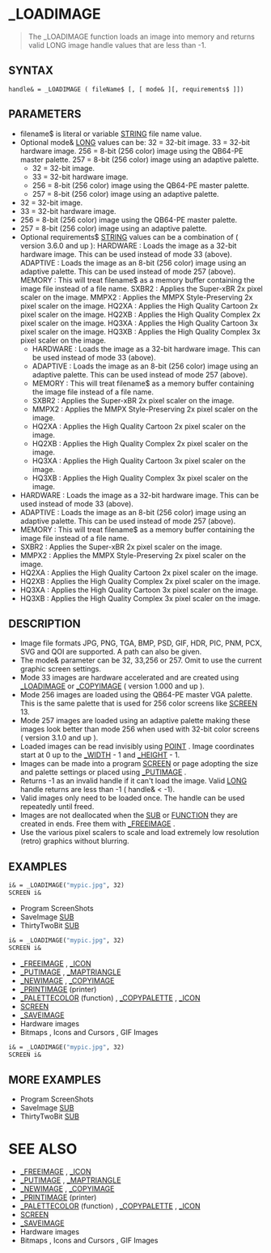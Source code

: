 # _LOADIMAGE
> The _LOADIMAGE function loads an image into memory and returns valid LONG image handle values that are less than -1.

## SYNTAX
`handle& = _LOADIMAGE ( fileName$ [, [ mode& ][, requirements$ ]])`

## PARAMETERS
* filename$ is literal or variable [STRING](STRING.md) file name value.
* Optional mode& [LONG](LONG.md) values can be: 32 = 32-bit image. 33 = 32-bit hardware image. 256 = 8-bit (256 color) image using the QB64-PE master palette. 257 = 8-bit (256 color) image using an adaptive palette.
	* 32 = 32-bit image.
	* 33 = 32-bit hardware image.
	* 256 = 8-bit (256 color) image using the QB64-PE master palette.
	* 257 = 8-bit (256 color) image using an adaptive palette.
* 32 = 32-bit image.
* 33 = 32-bit hardware image.
* 256 = 8-bit (256 color) image using the QB64-PE master palette.
* 257 = 8-bit (256 color) image using an adaptive palette.
* Optional requirements$ [STRING](STRING.md) values can be a combination of ( version 3.6.0 and up ): HARDWARE : Loads the image as a 32-bit hardware image. This can be used instead of mode 33 (above). ADAPTIVE : Loads the image as an 8-bit (256 color) image using an adaptive palette. This can be used instead of mode 257 (above). MEMORY : This will treat filename$ as a memory buffer containing the image file instead of a file name. SXBR2 : Applies the Super-xBR 2x pixel scaler on the image. MMPX2 : Applies the MMPX Style-Preserving 2x pixel scaler on the image. HQ2XA : Applies the High Quality Cartoon 2x pixel scaler on the image. HQ2XB : Applies the High Quality Complex 2x pixel scaler on the image. HQ3XA : Applies the High Quality Cartoon 3x pixel scaler on the image. HQ3XB : Applies the High Quality Complex 3x pixel scaler on the image.
	* HARDWARE : Loads the image as a 32-bit hardware image. This can be used instead of mode 33 (above).
	* ADAPTIVE : Loads the image as an 8-bit (256 color) image using an adaptive palette. This can be used instead of mode 257 (above).
	* MEMORY : This will treat filename$ as a memory buffer containing the image file instead of a file name.
	* SXBR2 : Applies the Super-xBR 2x pixel scaler on the image.
	* MMPX2 : Applies the MMPX Style-Preserving 2x pixel scaler on the image.
	* HQ2XA : Applies the High Quality Cartoon 2x pixel scaler on the image.
	* HQ2XB : Applies the High Quality Complex 2x pixel scaler on the image.
	* HQ3XA : Applies the High Quality Cartoon 3x pixel scaler on the image.
	* HQ3XB : Applies the High Quality Complex 3x pixel scaler on the image.
* HARDWARE : Loads the image as a 32-bit hardware image. This can be used instead of mode 33 (above).
* ADAPTIVE : Loads the image as an 8-bit (256 color) image using an adaptive palette. This can be used instead of mode 257 (above).
* MEMORY : This will treat filename$ as a memory buffer containing the image file instead of a file name.
* SXBR2 : Applies the Super-xBR 2x pixel scaler on the image.
* MMPX2 : Applies the MMPX Style-Preserving 2x pixel scaler on the image.
* HQ2XA : Applies the High Quality Cartoon 2x pixel scaler on the image.
* HQ2XB : Applies the High Quality Complex 2x pixel scaler on the image.
* HQ3XA : Applies the High Quality Cartoon 3x pixel scaler on the image.
* HQ3XB : Applies the High Quality Complex 3x pixel scaler on the image.


## DESCRIPTION
* Image file formats JPG, PNG, TGA, BMP, PSD, GIF, HDR, PIC, PNM, PCX, SVG and QOI are supported. A path can also be given.
* The mode& parameter can be 32, 33,256 or 257. Omit to use the current graphic screen settings.
* Mode 33 images are hardware accelerated and are created using [_LOADIMAGE](_LOADIMAGE.md) or [_COPYIMAGE](_COPYIMAGE.md) ( version 1.000 and up ).
* Mode 256 images are loaded using the QB64-PE master VGA palette. This is the same palette that is used for 256 color screens like [SCREEN](SCREEN.md) 13.
* Mode 257 images are loaded using an adaptive palette making these images look better than mode 256 when used with 32-bit color screens ( version 3.1.0 and up ).
* Loaded images can be read invisibly using [POINT](POINT.md) . Image coordinates start at 0 up to the [_WIDTH](_WIDTH.md) - 1 and [_HEIGHT](_HEIGHT.md) - 1.
* Images can be made into a program [SCREEN](SCREEN.md) or page adopting the size and palette settings or placed using [_PUTIMAGE](_PUTIMAGE.md) .
* Returns -1 as an invalid handle if it can't load the image. Valid [LONG](LONG.md) handle returns are less than -1 ( handle& < -1).
* Valid images only need to be loaded once. The handle can be used repeatedly until freed.
* Images are not deallocated when the [SUB](SUB.md) or [FUNCTION](FUNCTION.md) they are created in ends. Free them with [_FREEIMAGE](_FREEIMAGE.md) .
* Use the various pixel scalers to scale and load extremely low resolution (retro) graphics without blurring.


## EXAMPLES

```vb
i& = _LOADIMAGE("mypic.jpg", 32)
SCREEN i&
```

* Program ScreenShots
* SaveImage [SUB](SUB.md)
* ThirtyTwoBit [SUB](SUB.md)

```vb
i& = _LOADIMAGE("mypic.jpg", 32)
SCREEN i&
```

* [_FREEIMAGE](_FREEIMAGE.md) , [_ICON](_ICON.md)
* [_PUTIMAGE](_PUTIMAGE.md) , [_MAPTRIANGLE](_MAPTRIANGLE.md)
* [_NEWIMAGE](_NEWIMAGE.md) , [_COPYIMAGE](_COPYIMAGE.md)
* [_PRINTIMAGE](_PRINTIMAGE.md) (printer)
* [_PALETTECOLOR](_PALETTECOLOR.md) (function) , [_COPYPALETTE](_COPYPALETTE.md) , [_ICON](_ICON.md)
* [SCREEN](SCREEN.md)
* [_SAVEIMAGE](_SAVEIMAGE.md)
* Hardware images
* Bitmaps , Icons and Cursors , GIF Images

```vb
i& = _LOADIMAGE("mypic.jpg", 32)
SCREEN i&
```



## MORE EXAMPLES
* Program ScreenShots
* SaveImage [SUB](SUB.md)
* ThirtyTwoBit [SUB](SUB.md)


# SEE ALSO
* [_FREEIMAGE](_FREEIMAGE.md) , [_ICON](_ICON.md)
* [_PUTIMAGE](_PUTIMAGE.md) , [_MAPTRIANGLE](_MAPTRIANGLE.md)
* [_NEWIMAGE](_NEWIMAGE.md) , [_COPYIMAGE](_COPYIMAGE.md)
* [_PRINTIMAGE](_PRINTIMAGE.md) (printer)
* [_PALETTECOLOR](_PALETTECOLOR.md) (function) , [_COPYPALETTE](_COPYPALETTE.md) , [_ICON](_ICON.md)
* [SCREEN](SCREEN.md)
* [_SAVEIMAGE](_SAVEIMAGE.md)
* Hardware images
* Bitmaps , Icons and Cursors , GIF Images

